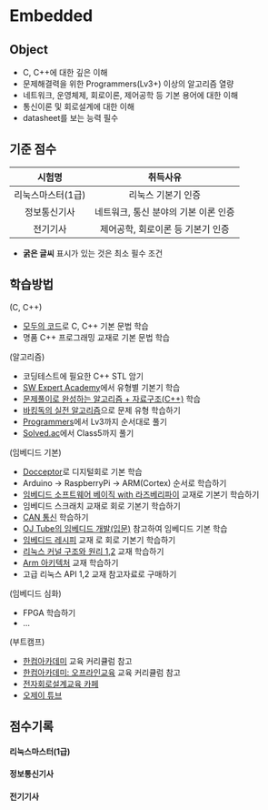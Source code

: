 # Embedded

## Object
- C, C++에 대한 깊은 이해
- 문제해결력을 위한 Programmers(Lv3+) 이상의 알고리즘 열량
- 네트워크, 운영체제, 회로이론, 제어공학 등 기본 용어에 대한 이해
- 통신이론 및 회로설계에 대한 이해
- datasheet를 보는 능력 필수

## 기준 점수
| 시험명 | 취득사유 |
| :---: | :---: |
| 리눅스마스터(1급) | 리눅스 기본기 인증 |
| 정보통신기사 | 네트워크, 통신 분야의 기본 이론 인증 |
| 전기기사 | 제어공학, 회로이론 등 기본기 인증 |
- **굵은 글씨** 표시가 있는 것은 최소 필수 조건

## 학습방법
(C, C++)
- [모두의 코드](https://modoocode.com/)로 C, C++ 기본 문법 학습
- 명품 C++ 프로그래밍 교재로 기본 문법 학습

(알고리즘)
- 코딩테스트에 필요한 C++ STL 암기
- [SW Expert Academy](https://swexpertacademy.com/main/learn/referenceCode/referenceCodeList.do)에서 유형별 기본기 학습
- [문제풀이로 완성하는 알고리즘 + 자료구조(C++)](https://product.kyobobook.co.kr/detail/S000214420933) 학습
- [바킹독의 실전 알고리즘](https://blog.encrypted.gg/category/%EA%B0%95%EC%A2%8C/%EC%8B%A4%EC%A0%84%20%EC%95%8C%EA%B3%A0%EB%A6%AC%EC%A6%98?page=2)으로 문제 유형 학습하기
- [Programmers](https://school.programmers.co.kr/learn/challenges?order=recent)에서 Lv3까지 순서대로 풀기
- [Solved.ac](https://solved.ac/en)에서 Class5까지 풀기

(임베디드 기본)
- [Docceptor](https://www.youtube.com/@docceptor195/videos)로 디지털회로 기본 학습
- Arduino -> RaspberryPi -> ARM(Cortex) 순서로 학습하기
- [임베디드 소프트웨어 베이직 with 라즈베리파이](https://product.kyobobook.co.kr/detail/S000208470319) 교재로 기본기 학습하기
- 임베디드 스크래치 교재로 회로 기본기 학습하기
- [CAN 통신](https://www.inflearn.com/users/462221/courses) 학습하기
- [OJ Tube의 임베디드 개발(입문)](https://www.inflearn.com/course/%EC%9E%84%EB%B2%A0%EB%94%94%EB%93%9C-%EA%B0%9C%EB%B0%9C-%EC%9E%85%EB%AC%B8) 참고하여 임베디드 기본 학습
- [임베디드 레시피](https://recipes.tistory.com/) 교재 로 회로 기본기 학습하기
- [리눅스 커널 구조와 원리 1,2](https://www.inflearn.com/users/1180851/courses) 교재 학습하기
- [Arm 아키텍처](https://www.inflearn.com/users/1180851/courses) 교재 학습하기
- 고급 리눅스 API 1,2 교재 참고자료로 구매하기

(임베디드 심화)
- FPGA 학습하기
- ...

(부트캠프)
- [한컴아카데미](https://www.hancomacademy.com/aboutus/index.php) 교육 커리큘럼 참고
- [한컴아카데미: 오프라인교육](https://edu.hancomacademy.com/about/loadmap.php) 교육 커리큘럼 참고
- [전자회로설계교육 카페](https://cafe.naver.com/modulecircuit)
- [오제이 튜브](https://www.youtube.com/@OJTube)

## 점수기록
#### 리눅스마스터(1급)

#### 정보통신기사

#### 전기기사
